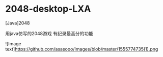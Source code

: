 # 2048-desktop-LXA
[Java]2048

用java仿写的2048游戏 
有纪录最高分的功能

![Image text]https://github.com/asasooo/Images/blob/master/1555774735(1).png

